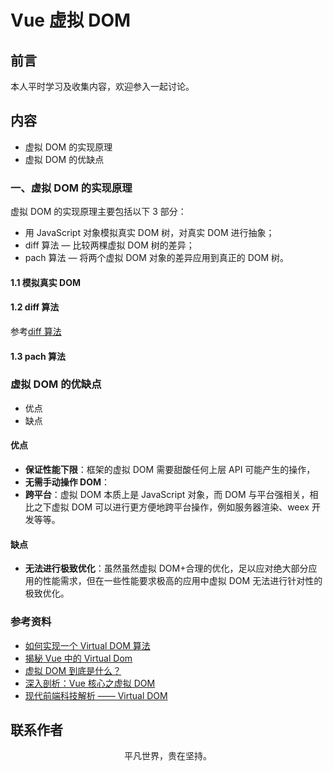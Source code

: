 # Vue 虚拟 DOM

## 前言

本人平时学习及收集内容，欢迎参入一起讨论。

## 内容

- 虚拟 DOM 的实现原理
- 虚拟 DOM 的优缺点

### 一、虚拟 DOM 的实现原理

虚拟 DOM 的实现原理主要包括以下 3 部分：

- 用 JavaScript 对象模拟真实 DOM 树，对真实 DOM 进行抽象；
- diff 算法 — 比较两棵虚拟 DOM 树的差异；
- pach 算法 — 将两个虚拟 DOM 对象的差异应用到真正的 DOM 树。

#### 1.1 模拟真实 DOM

#### 1.2 diff 算法

参考[diff 算法](https://km.xiaowuzi.info/js/vue-diff.html)

#### 1.3 pach 算法

### 虚拟 DOM 的优缺点

- 优点
- 缺点

#### 优点

- **保证性能下限**：框架的虚拟 DOM 需要甜酸任何上层 API 可能产生的操作，
- **无需手动操作 DOM**：
- **跨平台**：虚拟 DOM 本质上是 JavaScript 对象，而 DOM 与平台强相关，相比之下虚拟 DOM 可以进行更方便地跨平台操作，例如服务器渲染、weex 开发等等。

#### 缺点

- **无法进行极致优化**：虽然虽然虚拟 DOM+合理的优化，足以应对绝大部分应用的性能需求，但在一些性能要求极高的应用中虚拟 DOM 无法进行针对性的极致优化。

### 参考资料

- [如何实现一个 Virtual DOM 算法](https://github.com/livoras/blog/issues/13)
- [揭秘 Vue 中的 Virtual Dom](https://mp.weixin.qq.com/s/EeN7E8uQS4R_JJloPX8fCQ)
- [虚拟 DOM 到底是什么？](https://mp.weixin.qq.com/s/oAlVmZ4Hbt2VhOwFEkNEhw)
- [深入剖析：Vue 核心之虚拟 DOM](https://juejin.im/post/5d36cc575188257aea108a74)
- [现代前端科技解析 —— Virtual DOM](https://www.404forest.com/2019/03/07/modern-web-development-tech-analysis-virtual-dom/)

## 联系作者

<div align="center">
    <p>
        平凡世界，贵在坚持。
    </p>
    <img :src="$withBase('/about/contact.png')" />
</div>
